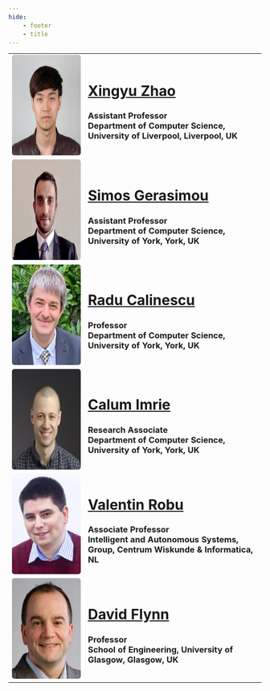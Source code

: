 ```yaml
---
hide:
    - footer
    - title
---
```


<!-- Xingyu Zhao, Simos Gerasimou, Radu Calinescu, Calum Imrie, Valentin Robu, and David Flynn -->


<table>
    <tr>
        <td style="min-width: 100px" id="photo-container">
            <img src="../assets/images/xz.jpg" style="border-radius: 5px;" id="photo"; width="200"; height="200">
        </td>
        <td>        
            <h1 style="margin-bottom:20px">
                <a href="https://www.xzhao.me" target="_blank">
                    Xingyu Zhao
                </a>
            </h1>
            <h3>
                Assistant Professor <br/>Department of Computer Science, University of Liverpool, Liverpool, UK
            </h3>
        </td>
    </tr>
    <tr><tr/>
    <tr>
        <td style="min-width: 100px" id="photo-container">
            <img src="../assets/images/sg.jpg" style="border-radius: 5px;" id="photo"; width="200"; height="200">
        </td>
        <td>        
            <h1 style="margin-bottom:20px">
                <a href="https://www-users.cs.york.ac.uk/simos" target="_blank">
                    Simos Gerasimou
                </a>
            </h1>
            <h3>
                Assistant Professor <br/>Department of Computer Science, University of York, York, UK
            </h3>
        </td>
    </tr>
    <tr>
        <td style="min-width: 100px" id="photo-container">
            <img src="../assets/images/rc.jpg" style="border-radius: 5px;" id="photo"; width="200"; height="200">
        </td>
        <td>        
            <h1 style="margin-bottom:20px">
                <a href="https://www-users.cs.york.ac.uk/raduc" target="_blank">
                    Radu Calinescu
                </a>
            </h1>
            <h3>
                Professor <br/>Department of Computer Science, University of York, York, UK
            </h3>
        </td>
    </tr>
    <tr>
        <td style="min-width: 100px" id="photo-container">
            <img src="../assets/images/ci.jpg" style="border-radius: 5px;" id="photo"; width="200"; height="200">
        <td>        
            <h1 style="margin-bottom:20px">
                <a href="https://www.cs.york.ac.uk/people/?group=All%20Staff&username=cimrie" target="_blank">
                    Calum Imrie
                </a>
            </h1>
            <h3>
                Research Associate <br/>Department of Computer Science, University of York, York, UK
            </h3>
        </td>
    </tr>
    <tr>
        <td style="min-width: 100px" id="photo-container">
            <img src="../assets/images/vr.jpg" style="border-radius: 5px;" id="photo"; width="200"; height="200">
        </td>
        <td>        
            <h1 style="margin-bottom:20px">
                <a href="https://homepages.cwi.nl/~robu" target="_blank">
                    Valentin Robu
                </a>
            </h1>
            <h3>
                Associate Professor <br /> Intelligent and Autonomous Systems, Group, Centrum Wiskunde & Informatica, NL
            </h3>
        </td>
    </tr>
    <tr>
        <td style="min-width: 100px" id="photo-container">
            <img src="../assets/images/df.jpg" style="border-radius: 5px;" id="photo"; width="200"; height="200">
        </td>
        <td>        
            <h1 style="margin-bottom:20px">
                <a href="https://www.gla.ac.uk/schools/engineering/staff/davidflynn" target="_blank">
                    David Flynn
                </a>
            </h1>
            <h3>
            Professor<br /> School of Engineering, University of Glasgow, Glasgow, UK 
           </h3>
        </td>
    </tr>
</table>